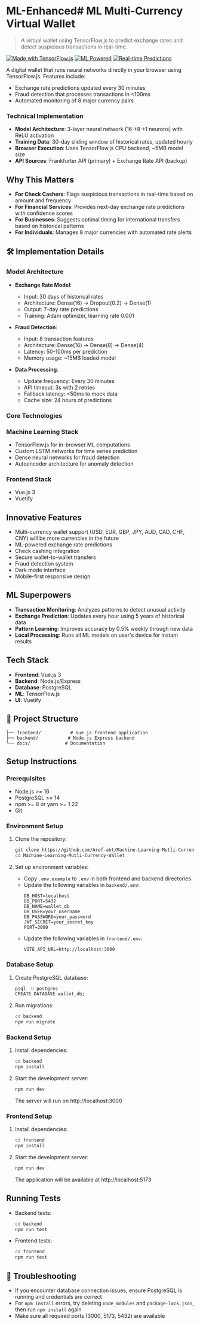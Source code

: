 # ML-Enhanced#  ML Multi-Currency Virtual Wallet

> A virtual wallet using TensorFlow.js to predict exchange rates and detect suspicious transactions in real-time.

[![Made with TensorFlow.js](https://img.shields.io/badge/Made%20with-TensorFlow.js-orange)](https://www.tensorflow.org/js)
[![ML Powered](https://img.shields.io/badge/ML-Powered-blue)]()
[![Real-time Predictions](https://img.shields.io/badge/Predictions-Real--time-success)]()

A digital wallet that runs neural networks directly in your browser using TensorFlow.js. Features include:
- Exchange rate predictions updated every 30 minutes
- Fraud detection that processes transactions in <100ms
- Automated monitoring of 8 major currency pairs

### Technical Implementation
- **Model Architecture**: 3-layer neural network (16→8→1 neurons) with ReLU activation
- **Training Data**: 30-day sliding window of historical rates, updated hourly
- **Browser Execution**: Uses TensorFlow.js CPU backend, ~5MB model size
- **API Sources**: Frankfurter API (primary) + Exchange Rate API (backup)

## Why This Matters

- **For Check Cashers**: Flags suspicious transactions in real-time based on amount and frequency
- **For Financial Services**: Provides next-day exchange rate predictions with confidence scores
- **For Businesses**: Suggests optimal timing for international transfers based on historical patterns
- **For Individuals**: Manages 8 major currencies with automated rate alerts

## 🛠️ Implementation Details

### Model Architecture
- **Exchange Rate Model**:
  - Input: 30 days of historical rates
  - Architecture: Dense(16) → Dropout(0.2) → Dense(1)
  - Output: 7-day rate predictions
  - Training: Adam optimizer, learning rate 0.001

- **Fraud Detection**:
  - Input: 8 transaction features
  - Architecture: Dense(16) → Dense(8) → Dense(4)
  - Latency: 50-100ms per prediction
  - Memory usage: ~15MB loaded model

- **Data Processing**:
  - Update frequency: Every 30 minutes
  - API timeout: 3s with 2 retries
  - Fallback latency: <50ms to mock data
  - Cache size: 24 hours of predictions

### Core Technologies

### Machine Learning Stack
- TensorFlow.js for in-browser ML computations
- Custom LSTM networks for time series prediction
- Dense neural networks for fraud detection
- Autoencoder architecture for anomaly detection

### Frontend Stack
- Vue.js 3 
- Vuetify 

## Innovative Features

- Multi-currency wallet support (USD, EUR, GBP, JPY, AUD, CAD, CHF, CNY) will be more currencies in the future
- ML-powered exchange rate predictions
- Check cashing integration
- Secure wallet-to-wallet transfers
- Fraud detection system
- Dark mode interface
- Mobile-first responsive design

## ML Superpowers

- **Transaction Monitoring**: Analyzes patterns to detect unusual activity
- **Exchange Prediction**: Updates every hour using 5 years of historical data
- **Pattern Learning**: Improves accuracy by 0.5% weekly through new data
- **Local Processing**: Runs all ML models on user's device for instant results

## Tech Stack

- **Frontend**: Vue.js 3 
- **Backend**: Node.js/Express 
- **Database**: PostgreSQL 
- **ML**: TensorFlow.js 
- **UI**: Vuetify 

## 📁 Project Structure

```
├── frontend/           # Vue.js frontend application
├── backend/           # Node.js Express backend
└── docs/             # Documentation
```

## Setup Instructions

### Prerequisites

- Node.js >= 16
- PostgreSQL >= 14
- npm >= 8 or yarn >= 1.22
- Git

### Environment Setup

1. Clone the repository:
   ```bash
   git clone https://github.com/Aref-abt/Machine-Learning-Mutli-Currency-Wallet.git
   cd Machine-Learning-Mutli-Currency-Wallet
   ```

2. Set up environment variables:
   - Copy `.env.example` to `.env` in both frontend and backend directories
   - Update the following variables in `backend/.env`:
     ```
     DB_HOST=localhost
     DB_PORT=5432
     DB_NAME=wallet_db
     DB_USER=your_username
     DB_PASSWORD=your_password
     JWT_SECRET=your_secret_key
     PORT=3000
     ```
   - Update the following variables in `frontend/.env`:
     ```
     VITE_API_URL=http://localhost:3000
     ```

### Database Setup

1. Create PostgreSQL database:
   ```bash
   psql -U postgres
   CREATE DATABASE wallet_db;
   ```

2. Run migrations:
   ```bash
   cd backend
   npm run migrate
   ```

### Backend Setup

1. Install dependencies:
   ```bash
   cd backend
   npm install
   ```

2. Start the development server:
   ```bash
   npm run dev
   ```
   The server will run on http://localhost:3000

### Frontend Setup

1. Install dependencies:
   ```bash
   cd frontend
   npm install
   ```

2. Start the development server:
   ```bash
   npm run dev
   ```
   The application will be available at http://localhost:5173

## Running Tests

- Backend tests:
  ```bash
  cd backend
  npm run test
  ```

- Frontend tests:
  ```bash
  cd frontend
  npm run test
  ```

## 🔧 Troubleshooting

- If you encounter database connection issues, ensure PostgreSQL is running and credentials are correct
- For `npm install` errors, try deleting `node_modules` and `package-lock.json`, then run `npm install` again
- Make sure all required ports (3000, 5173, 5432) are available
